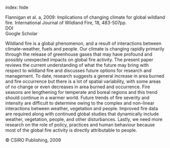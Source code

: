 index: hide

<div class="Citation">

  <div class="Citation-body">
    <div class="Citation-text">Flannigan et al. a, 2009: Implications of changing climate for global wildland fire. <span class="Article-journal">International Journal of Wildland Fire, </span><span class="Article-volume">18, </span>483-507pp.</div>
    <div class="Citation-links">
      <div class="CitationLink" data-href="https://doi.org/10.1071/wf08187">
        <div class="CitationLink-icon CitationLink-Doi"></div>
        <div class="CitationLink-text">DOI</div>
      </div>
      <div class="CitationLink" data-href="https://scholar.google.com/scholar?q=10.1071/wf08187">
        <div class="CitationLink-icon CitationLink-Scholar"></div>
        <div class="CitationLink-text">Google Scholar</div>
      </div>
    </div>
  </div>
</div>

Wildland fire is a global phenomenon, and a result of interactions between climate–weather, fuels and people. Our climate is changing rapidly primarily through the release of greenhouse gases that may have profound and possibly unexpected impacts on global fire activity. The present paper reviews the current understanding of what the future may bring with respect to wildland fire and discusses future options for research and management. To date, research suggests a general increase in area burned and fire occurrence but there is a lot of spatial variability, with some areas of no change or even decreases in area burned and occurrence. Fire seasons are lengthening for temperate and boreal regions and this trend should continue in a warmer world. Future trends of fire severity and intensity are difficult to determine owing to the complex and non-linear interactions between weather, vegetation and people. Improved fire data are required along with continued global studies that dynamically include weather, vegetation, people, and other disturbances. Lastly, we need more research on the role of policy, practices and human behaviour because most of the global fire activity is directly attributable to people.

<div class="Citation-copy">
&copy; CSIRO Publishing, 2009
</div>
